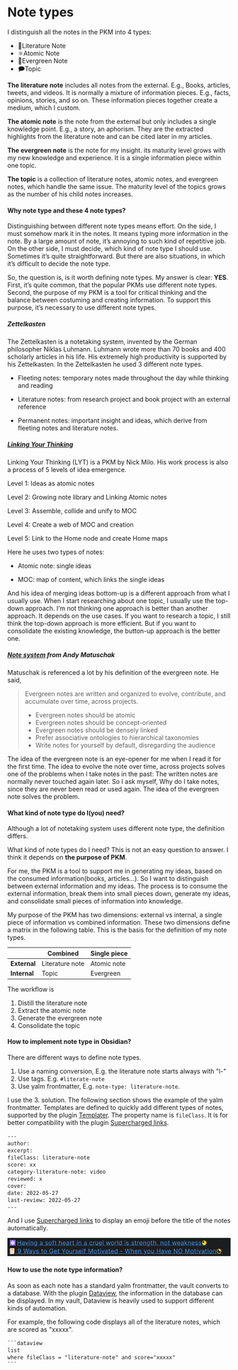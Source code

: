# Note types

I distinguish all the notes in the PKM into 4 types:

- 📔Literature Note
- ⚛️Atomic Note
- 🌲Evergreen Note
- 🗩Topic

**The literature note** includes all notes from the external. E.g., Books, articles, tweets, and videos. It is normally a mixture of information pieces. E.g., facts, opinions, stories, and so on. These information pieces together create a medium, which I custom. 

**The atomic note** is the note from the external but only includes a single knowledge point. E.g., a story, an aphorism. They are the extracted highlights from the literature note and can be cited later in my articles. 

**The evergreen note** is the note for my insight. its maturity level grows with my new knowledge and experience. It is a single information piece within one topic. 

**The topic** is a collection of literature notes, atomic notes, and evergreen notes, which handle the same issue. The maturity level of the topics grows as the number of his child notes increases. 

#### Why note type and these 4 note types?

Distinguishing between different note types means effort. On the side, I must somehow mark it in the notes. It means typing more information in the note. By a large amount of note, it’s annoying to such kind of repetitive job. On the other side, I must decide, which kind of note type I should use. Sometimes it’s quite straightforward. But there are also situations, in which it’s difficult to decide the note type. 

So, the question is, is it worth defining note types. My answer is clear: **YES**. First, it’s quite common, that the popular PKMs use different note types. Second, the purpose of my PKM is a tool for critical thinking and the balance between costuming and creating information.  To support this purpose, it’s necessary to use different note types. 

##### Zettelkasten 

The Zettelkasten is a notetaking system, invented by the German philosopher Niklas Luhmann. Luhmann wrote more than 70 books and 400 scholarly articles in his life. His extremely high productivity is supported by his Zettelkasten. In the Zettelkasten he used 3 different note types. 

- Fleeting notes: temporary notes made throughout the day while thinking and reading

- Literature notes: from research project and book project with an external reference 

- Permanent notes:  important insight and ideas, which derive from fleeting notes and literature notes. 

##### [Linking Your Thinking](https://www.linkingyourthinking.com/)

Linking Your Thinking (LYT) is a PKM by Nick Milo. His work process is also a process of 5 levels of idea emergence.

Level 1: Ideas as atomic notes

Level 2: Growing note library and Linking Atomic notes

Level 3: Assemble, collide and unify to MOC

Level 4: Create a web of MOC and creation

Level 5: Link to the Home node and create Home maps

Here he uses two types of notes:

- Atomic note: single ideas 

- MOC: map of content, which links the single ideas

And his idea of merging ideas bottom-up is a different approach from what I usually use. When I start researching about one topic, I usually use the top-down approach. I’m not thinking one approach is better than another approach. It depends on the use cases. If you want to research a topic, I still think the top-down approach is more efficient. But if you want to consolidate the existing knowledge, the button-up approach is the better one. 

##### [Note system](https://notes.andymatuschak.org/Evergreen_notes) from Andy Matuschak

Matuschak is referenced a lot by his definition of the evergreen note. He said,

> Evergreen notes are written and organized to evolve, contribute, and accumulate over time, across projects.
>
> - Evergreen notes should be atomic
> - Evergreen notes should be concept-oriented
> - Evergreen notes should be densely linked
> - Prefer associative ontologies to hierarchical taxonomies
> - Write notes for yourself by default, disregarding the audience

The idea of the evergreen note is an eye-opener for me when I read it for the first time.  The idea to evolve the note over time, across projects solves one of the problems when I take notes in the past: The written notes are normally never touched again later. So I ask myself, Why do I take notes, since they are never been read or used again. The idea of the evergreen note solves the problem.

#### What kind of note type do I(you) need?

Although a lot of notetaking system uses different note type, the definition differs. 

What kind of note types do I need? This is not an easy question to answer. I think it depends on **the purpose of PKM**. 

For me, the PKM is a tool to support me in generating my ideas, based on the consumed information(books, articles...). So I want to distinguish between external information and my ideas. The process is to consume the external information, break them into small pieces down, generate my ideas, and consolidate small pieces of information into knowledge. 

My purpose of the PKM has two dimensions: external vs internal, a single piece of information vs combined information. These two dimensions define a matrix in the following table. This is the basis for the definition of my note types.

|              | Combined        | Single piece |
| ------------ | --------------- | ------------ |
| **External** | Literature note | Atomic note  |
| **Internal** | Topic           | Evergreen    |

The workflow is

1. Distill the literature note
2. Extract the atomic note 
3. Generate the evergreen note
4. Consolidate the topic 

#### How to implement note type in Obsidian?

There are different ways to define note types. 

1. Use a naming conversion, E.g. the literature note starts always with "l-"
2. Use tags. E.g. `#literate-note`
3. Use yalm frontmatter, E.g. `note-type: literature-note`. 

I use the 3. solution.  The following section shows the example of the yalm frontmatter. Templates are defined to quickly add different types of notes, supported by the plugin [Templater](https://github.com/SilentVoid13/Templater).  The property name is `fileClass`. It is for better compatibility with the plugin [Supercharged links](https://github.com/mdelobelle/obsidian_supercharged_links). 

~~~
---
author:  
excerpt:  
fileClass: literature-note  
score: xx 
category-literature-note: video  
reviewed: x  
cover:  
date: 2022-05-27  
last-review: 2022-05-27  
---
~~~

And I use [Supercharged links](https://github.com/mdelobelle/obsidian_supercharged_links) to display an emoji before the title of the notes automatically.  

![image-20220714230424750](images/image-20220714230424750.png)

#### How to use the note type information?

As soon as each note has a standard yalm frontmatter, the vault converts to a database. With the plugin [Dataview,](https://github.com/blacksmithgu/obsidian-dataview) the information in the database can be displayed.  In my vault, Dataview is heavily used to support different kinds of automation. 

For example, the following code displays all of the literature notes, which are scored as "xxxxx". 

~~~
```dataview
list 
where fileClass = "literature-note" and score="xxxxx"
```
~~~

